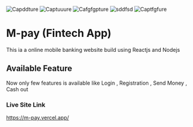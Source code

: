 

![Capddture](https://github.com/MasudRana15924/fintech-frontend/assets/125243201/ab0d1665-3b97-44cf-8755-d06c62555732)  ![Captuuure](https://github.com/MasudRana15924/fintech-frontend/assets/125243201/3deba6af-f541-4935-9ef5-5011a5056e96)
![Cafgfgpture](https://github.com/MasudRana15924/fintech-frontend/assets/125243201/bd2dc660-b13c-4dbc-b150-3f833b604b41)  ![sddfsd](https://github.com/MasudRana15924/fintech-frontend/assets/125243201/1b2a144d-ce1d-4487-8377-f76223c8351a)
![Captfgfure](https://github.com/MasudRana15924/fintech-frontend/assets/125243201/868381da-80c8-404f-9c91-9ced355bef21)


# M-pay (Fintech App)

This ia a online mobile banking website  build using Reactjs and Nodejs 

## Available Feature 
Now only few features is available like Login , Registration , Send Money , Cash out 

### Live Site Link 

https://m-pay.vercel.app/
